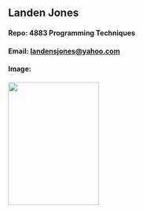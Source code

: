 ## Landen Jones
#### Repo: 4883 Programming Techniques
#### Email: landensjones@yahoo.com
#### Image:
<img src="https://user-images.githubusercontent.com/59664899/86662262-2b507b00-bfb2-11ea-9be0-7efcb69e59bd.png" width="185" height="250" /> 
